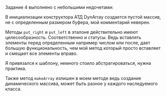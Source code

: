 Задание 4 выполнено с небольшими недочетами:

В инициализации конструктора АТД DynArray создается пустой массив, не с определенным размером буфера, мой комментарий неверен.

Методы `put_right` и `put_left` в эталоне действительно имеют целесообразность. Соответственно и статусы.
Ведь вставлять элементы перед определенным например числом или после, дает большую функциональность, 
чем мой метод который просто вставляет и смещает все элементы вправо.

Я привязался к шаблону, немного стоило абстрагироваться, нужна практика.

Также метод `makeArray` излишен в моем методе ведь создание динамического массива, может быть разное у каждого наследуемого класса.
